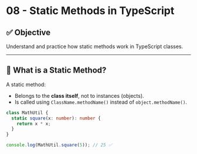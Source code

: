 # 08 - Static Methods in TypeScript

## ✅ Objective

Understand and practice how static methods work in TypeScript classes.

---

## 📘 What is a Static Method?

A static method:
- Belongs to the **class itself**, not to instances (objects).
- Is called using `ClassName.methodName()` instead of `object.methodName()`.

```ts
class MathUtil {
  static square(x: number): number {
    return x * x;
  }
}

console.log(MathUtil.square(5)); // 25 ✅
